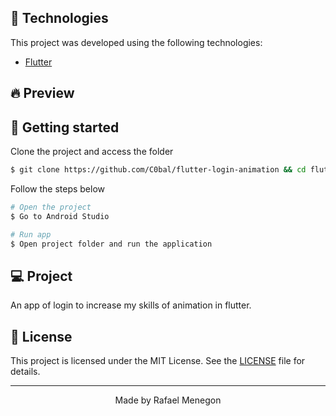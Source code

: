 ## 🧪 Technologies

This project was developed using the following technologies:

- [Flutter](https://flutter.dev/)

## 🔥 Preview

## 🚀 Getting started

Clone the project and access the folder

```bash
$ git clone https://github.com/C0bal/flutter-login-animation && cd flutter-login-animation
```

Follow the steps below

```bash
# Open the project
$ Go to Android Studio

# Run app
$ Open project folder and run the application
```

## 💻 Project

An app of login to increase my skills of animation in flutter.

## 📝 License

This project is licensed under the MIT License. See the [LICENSE](LICENSE.md) file for details.

---

<p align="center">Made by Rafael Menegon</p>
